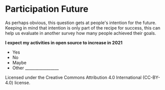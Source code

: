 # Participation Future
As perhaps obvious, this question gets at people's intention for the future. Keeping in mind that intention is only part of the recipe for success, this can help us evaluate in another survey how many people achieved their goals.

**I expect my activities in open source to increase in 2021**
- Yes
- No
- Maybe
- Other _________________



Licensed under the Creative Commons Attribution 4.0 International (CC-BY-4.0) license.